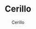 ---
designer: Endless Knot
description: "Color%20Name%3A%20Pewter%0AMaterial%3A%20Wool/Silk%0APile%3A%20CutStyle%3A%20Abstract"
image_primary: img/Pewter-600x747.jpg
image_secondary: ../../../images/blank.png
manufacturer: Endless Knot
href: https://endlessknotrugs.com/product/cerillo-pewter/
subtitle: Cerillo
tags: 
  - endless_knot
  - hand-knotted-rugs
title: Cerillo
image_thumb: img/Pewter-300x300.jpg
category: hand-knotted-rugs
slug: /manufacturers/endless-knot/hand-knotted-rugs/endless-knot-cerillo
---